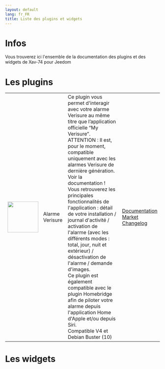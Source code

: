 ```yaml
---
layout: default
lang: fr_FR
title: Liste des plugins et widgets
---
```


# Infos

Vous trouverez ici l'ensemble de la documentation des plugins et des widgets de Xav-74 pour Jeedom


# Les plugins

|                                                                                                       |                 |                                                                                                                                                                                                                                                                                                                                                                                                                                                                                                                                                                                                                                                                                                                          |                                                                                                                                                               |
| ----------------------------------------------------------------------------------------------------- | --------------- | ------------------------------------------------------------------------------------------------------------------------------------------------------------------------------------------------------------------------------------------------------------------------------------------------------------------------------------------------------------------------------------------------------------------------------------------------------------------------------------------------------------------------------------------------------------------------------------------------------------------------------------------------------------------------------------------------------------------------ | ------------------------------------------------------------------------------------------------------------------------------------------------------------- |
| <img src="{{site.baseurl}}/verisure/{{site.img}}/verisure_icon.png" class="pluginLogo" width="100" /> | Alarme Verisure | Ce plugin vous permet d'interagir avec votre alarme Verisure au même titre que l’application officielle “My Verisure”. ATTENTION : Il est, pour le moment, compatible uniquement avec les alarmes Verisure de dernière génération. Voir la documentation !<BR />Vous retrouverez les principales fonctionnalités de l'application : détail de votre installation / journal d'activité / activation de l'alarme (avec les différents modes : total, jour, nuit et extérieur) / désactivation de l'alarme / demande d'images.<BR />Ce plugin est également compatible avec le plugin Homebridge afin de piloter votre alarme depuis l'application Home d'Apple et/ou depuis Siri.<BR />Compatible V4 et Debian Buster (10) | [Documentation]({{site.baseurl}}/verisure/{{page.lang}})<br/>[Market]({{site.plugin}}3997)<br/>[Changelog]({{site.baseurl}}/verisure/{{page.lang}}/changelog) |


# Les widgets
